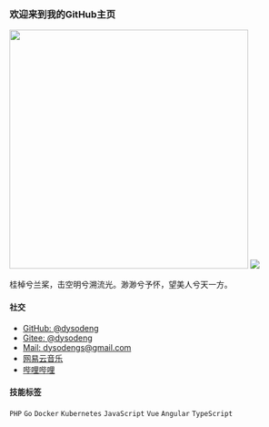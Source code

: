 ### 欢迎来到我的GitHub主页

<p>
  <a href="https://github.com/dysodeng"><img src="https://github-readme-stats.vercel.app/api?username=dysodeng" style="width: 420px; max-width: 420px; min-width: 420px;"></a>
  <a href="https://github.com/dysodeng"><img src="https://github-readme-stats.vercel.app/api/top-langs/?username=dysodeng&layout=compact&count_private=true&theme=default"></a>
</p>

桂棹兮兰桨，击空明兮溯流光。渺渺兮予怀，望美人兮天一方。

#### 社交
  - [GitHub: @dysodeng](https://github.com/dysodeng)
  - [Gitee: @dysodeng](https://gitee.com/dysodeng)
  - [Mail: dysodengs@gmail.com](mailto:dysodengs@gmail.com)
  - [网易云音乐](https://music.163.com/#/user/home?id=268736249)
  - [哔哩哔哩](https://space.bilibili.com/99366167)

#### 技能标签
  `PHP` `Go` `Docker` `Kubernetes`
  `JavaScript` `Vue` `Angular` `TypeScript`

<!--
----
![Gopher image](https://golang.org/doc/gopher/fiveyears.jpg)
**dysodeng/dysodeng** is a ✨ _special_ ✨ repository because its `README.md` (this file) appears on your GitHub profile.

Here are some ideas to get you started:

- 🔭 I’m currently working on ...
- 🌱 I’m currently learning ...
- 👯 I’m looking to collaborate on ...
- 🤔 I’m looking for help with ...
- 💬 Ask me about ...
- 📫 How to reach me: ...
- 😄 Pronouns: ...
- ⚡ Fun fact: ...
-->
